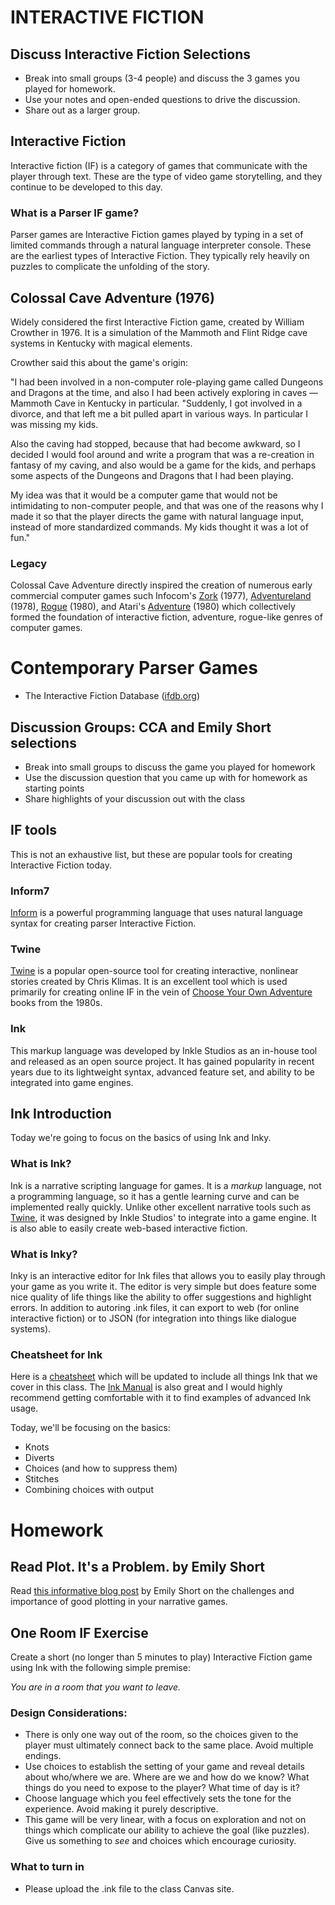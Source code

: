 # INTERACTIVE FICTION

## Discuss Interactive Fiction Selections
- Break into small groups (3-4 people) and discuss the 3 games you played for homework.
- Use your notes and open-ended questions to drive the discussion.
- Share out as a larger group. 

## Interactive Fiction
Interactive fiction (IF) is a category of games that communicate with the player through text. These are the type of video game storytelling, and they continue to be developed to this day.

### What is a Parser IF game?
Parser games are Interactive Fiction games played by typing in a set of limited commands through a natural language interpreter console. These are the earliest types of Interactive Fiction. They typically rely heavily on puzzles to complicate the unfolding of the story.

## Colossal Cave Adventure (1976)
Widely considered the first Interactive Fiction game, created by William Crowther in 1976. It is a simulation of the Mammoth and Flint Ridge cave systems in Kentucky with magical elements.

Crowther said this about the game's origin:

"I had been involved in a non-computer role-playing game called Dungeons and Dragons at the time, and also I had been actively exploring in caves — Mammoth Cave in Kentucky in particular.
"Suddenly, I got involved in a divorce, and that left me a bit pulled apart in various ways. In particular I was missing my kids.

Also the caving had stopped, because that had become awkward, so I decided I would fool around and write a program that was a re-creation in fantasy of my caving, and also would be a game for the kids, and perhaps some aspects of the Dungeons and Dragons that I had been playing.

My idea was that it would be a computer game that would not be intimidating to non-computer people, and that was one of the reasons why I made it so that the player directs the game with natural language input, instead of more standardized commands. My kids thought it was a lot of fun."

### Legacy
Colossal Cave Adventure directly inspired the creation of numerous early commercial computer games such Infocom's [Zork](https://en.wikipedia.org/wiki/Zork) (1977), [Adventureland](https://en.wikipedia.org/wiki/Adventureland_%28video_game%29) (1978), [Rogue](https://en.wikipedia.org/wiki/Rogue_(video_game)) (1980), and Atari's [Adventure](https://en.wikipedia.org/wiki/Adventure_(1980_video_game)) (1980) which collectively formed the foundation of interactive fiction, adventure, rogue-like genres of computer games.

# Contemporary Parser Games
- The Interactive Fiction Database ([ifdb.org](https://ifdb.org/search?searchfor=system:Inform+7))

## Discussion Groups: CCA and Emily Short selections
- Break into small groups to discuss the game you played for homework
- Use the discussion question that you came up with for homework as starting points
- Share highlights of your discussion out with the class

## IF tools
This is not an exhaustive list, but these are popular tools for creating Interactive Fiction today.

### Inform7
[Inform](https://ganelson.github.io/inform-website/) is a powerful programming language that uses natural language syntax for creating parser Interactive Fiction.

### Twine
[Twine](https://twinery.org/) is a popular open-source tool for creating interactive, nonlinear stories created by Chris Klimas. It is an excellent tool which is used primarily for creating online IF in the vein of [Choose Your Own Adventure](https://en.wikipedia.org/wiki/Choose_Your_Own_Adventure) books from the 1980s.

### Ink
This markup language was developed by Inkle Studios as an in-house tool and released as an open source project. It has gained popularity in recent years due to its lightweight syntax, advanced feature set, and ability to be integrated into game engines.


## Ink Introduction
Today we're going to focus on the basics of using Ink and Inky.

### What is Ink? 
Ink is a narrative scripting language for games. It is a _markup_ language, not a programming language, so it has a gentle learning curve and can be implemented really quickly. Unlike other excellent narrative tools such as [Twine](https://twinery.org/), it was designed by Inkle Studios' to integrate into a game engine. It is also able to easily create web-based interactive fiction.

### What is Inky? 

Inky is an interactive editor for Ink files that allows you to easily play through your game as you write it. The editor is very simple but does feature some nice quality of life things like the ability to offer suggestions and highlight errors. In addition to autoring .ink files, it can export to web (for online interactive fiction) or to JSON (for integration into things like dialogue systems).

### Cheatsheet for Ink
Here is a [cheatsheet](./assets/documents/ink-basics-cheatsheet.md) which will be updated to include all things Ink that we cover in this class. The [Ink Manual](https://github.com/inkle/ink/blob/master/Documentation/WritingWithInk.md) is also great and I would highly recommend getting comfortable with it to find examples of advanced Ink usage.

Today, we'll be focusing on the basics:
- Knots
- Diverts
- Choices (and how to suppress them)
- Stitches
- Combining choices with output

# Homework

## Read Plot. It's a Problem. by Emily Short
Read [this informative blog post](https://emshort.blog/2021/08/10/mailbag-plot-its-a-problem/) by Emily Short on the challenges and importance of good plotting in your narrative games. 

## One Room IF Exercise
Create a short (no longer than 5 minutes to play) Interactive Fiction game using Ink with the following simple premise:

_You are in a room that you want to leave._

### Design Considerations:
- There is only one way out of the room, so the choices given to the player must ultimately connect back to the same place. Avoid multiple endings.
- Use choices to establish the setting of your game and reveal details about who/where we are. Where are we and how do we know? What things do you need to expose to the player? What time of day is it? 
- Choose language which you feel effectively sets the tone for the experience. Avoid making it purely descriptive.
- This game will be very linear, with a focus on exploration and not on things which complicate our ability to achieve the goal (like puzzles). Give us something to _see_ and choices which encourage curiosity.

### What to turn in
- Please upload the .ink file to the class Canvas site.